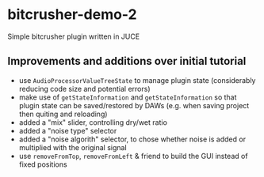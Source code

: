 # bitcrusher-demo-2

Simple bitcrusher plugin written in JUCE

## Improvements and additions over initial tutorial 

* use `AudioProcessorValueTreeState` to manage plugin state (considerably reducing code size and potential errors) 
* make use of `getStateInformation` and `getStateInformation` so that plugin state can be saved/restored by DAWs (e.g. when saving project then quiting and reloading)
* added a "mix" slider, controlling dry/wet ratio 
* added a "noise type" selector
* added a "noise algorith" selector, to chose whether noise is added or multiplied with the original signal
* use `removeFromTop`, `removeFromLeft` & friend to build the GUI instead of fixed positions
